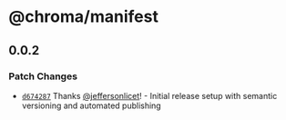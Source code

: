 # @chroma/manifest

## 0.0.2

### Patch Changes

- [`d674287`](https://github.com/chromaHQ/chroma/commit/d6742874dee75e4c98d6a913475765b1a9f6b7e9) Thanks [@jeffersonlicet](https://github.com/jeffersonlicet)! - Initial release setup with semantic versioning and automated publishing
